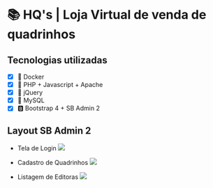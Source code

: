 # :books: HQ's | Loja Virtual de venda de quadrinhos

## Tecnologias utilizadas
- [x] :whale: Docker
- [x] :elephant: PHP + Javascript + Apache
- [x] :beer: jQuery
- [x] :dolphin: MySQL
- [x] :b: Bootstrap 4 + SB Admin 2

## Layout SB Admin 2

* Tela de Login
![](https://i.ibb.co/XXCnqgS/screely-1591051089341.png)

* Cadastro de Quadrinhos
![](https://i.ibb.co/0Vkg46b/screely-1591051464196.png)

* Listagem de Editoras
![](https://i.ibb.co/q5gTjMc/screely-1591051612576.png)

